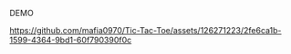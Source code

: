 DEMO 


https://github.com/mafia0970/Tic-Tac-Toe/assets/126271223/2fe6ca1b-1599-4364-9bd1-60f790390f0c

